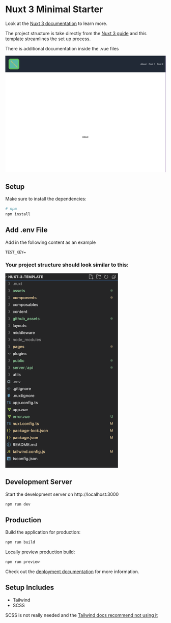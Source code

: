 # Nuxt 3 Minimal Starter

Look at the [Nuxt 3 documentation](https://nuxt.com/docs/getting-started/introduction) to learn more.

The project structure is take directly from the [Nuxt 3 guide](https://nuxt.com/docs/guide/directory-structure/nuxt) and this template streamlines the set up process.

There is additional documentation inside the .vue files

![Image of Nuxt Template Project Structure](/github_assets/main_screen.png?raw=true "Project Structure")

## Setup

Make sure to install the dependencies:

```bash
# npm
npm install
```

## Add .env File

Add in the following content as an example
```
TEST_KEY=
```

### Your project structure should look similar to this:


![Image of Nuxt Template Project Structure](/github_assets/project_structure.png?raw=true "Project Structure")

## Development Server

Start the development server on http://localhost:3000

```bash
npm run dev
```

## Production

Build the application for production:

```bash
npm run build
```

Locally preview production build:

```bash
npm run preview
```

Check out the [deployment documentation](https://nuxt.com/docs/getting-started/deployment) for more information.

## Setup Includes

* Tailwind
* SCSS

SCSS is not really needed and the [Tailwind docs recommend not using it](https://tailwindcss.com/docs/using-with-preprocessors#:~:text=For%20the%20best%20development%20experience%2C%20we%20highly%20recommended%20that%20you%20use%20PostCSS%20exclusively%2C%20and%20that%20you%20don%E2%80%99t%20use%20preprocessors%20like%20Sass%20or%20Less%20in%20your%20Tailwind%20projects.)




